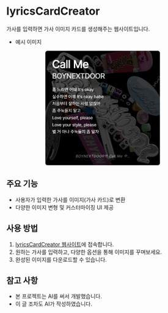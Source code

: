 # lyricsCardCreator

가사를 입력하면 가사 이미지 카드를 생성해주는 웹사이트입니다.

- 예시 이미지
<p align="center">
  <img width="300" height="300" src="https://raw.githubusercontent.com/Hu-m-a-n/lyricsCardCreator/refs/heads/main/lyrics-card%20(14).png">
</p>

## 주요 기능

- 사용자가 입력한 가사를 이미지(가사 카드)로 변환
- 다양한 이미지 변형 및 커스터마이징 UI 제공

## 사용 방법

1. [lyricsCardCreator 웹사이트](https://hu-m-a-n.github.io/lyricsCardCreator/)에 접속합니다.
2. 원하는 가사를 입력하고, 다양한 옵션을 통해 이미지를 꾸며보세요.
3. 완성된 이미지를 다운로드할 수 있습니다.

## 참고 사항

- 본 프로젝트는 AI를 써서 개발했습니다.
- 이 글 조차도 AI가 작성하였습니다.
